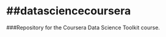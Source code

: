 ##datasciencecoursera
===================

###Repository for the Coursera Data Science Toolkit course. 

